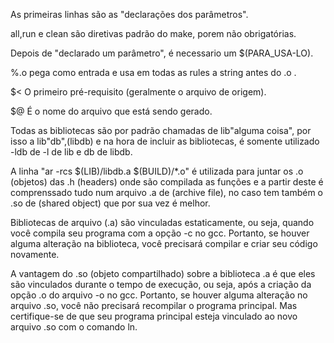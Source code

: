As primeiras linhas são as "declarações dos parâmetros".

all,run e clean são diretivas padrão do make, porem não obrigatórias.

Depois de "declarado um parâmetro", é necessario um $(PARA_USA-LO).

%.o pega como entrada e usa em todas as rules a string antes do .o .

$< O primeiro pré-requisito (geralmente o arquivo de origem).

$@ É o nome do arquivo que está sendo gerado.

Todas as bibliotecas são por padrão chamadas de lib"alguma coisa", por isso a lib"db",(libdb) e
na hora de incluir as bibliotecas, é somente utilizado -ldb de -l de lib e db de libdb.

A linha "ar -rcs $(LIB)/libdb.a $(BUILD)/*.o" é utilizada para juntar os .o (objetos) das .h (headers)
onde são compilada as funções e a partir deste é comprenssado tudo num arquivo .a de (archive file), no caso tem
também o .so de (shared object) que por sua vez é melhor.

Bibliotecas de arquivo (.a) são vinculadas estaticamente, ou seja, quando você compila seu programa com a opção -c no gcc. Portanto, se houver alguma alteração na biblioteca, você precisará compilar e criar seu código novamente.

A vantagem do .so (objeto compartilhado) sobre a biblioteca .a é que eles são vinculados durante o tempo de execução, ou seja, após a criação da opção .o do arquivo -o no gcc. Portanto, se houver alguma alteração no arquivo .so, você não precisará recompilar o programa principal. Mas certifique-se de que seu programa principal esteja vinculado ao novo arquivo .so com o comando ln.